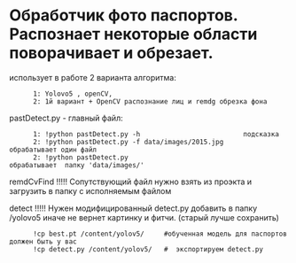 # Обработчик фото паспортов. Распознает некоторые области поворачивает и обрезает.

использует в работе 2 варианта алгоритма:

          1: Yolovo5 , openCV, 
          2: 1й вариант + OpenCV распознание лиц и remdg обрезка фона
          
 pastDetect.py - главный файл:
 
          1: !python pastDetect.py -h                          подсказка
          2: !python pastDetect.py -f data/images/2015.jpg     обрабатывает один файл 
          2: !python pastDetect.py                             обрабатывает  папку 'data/images/'  



remdCvFind          !!!!! Сопутствующий файл нужно взять из проэкта и загрузить в папку с исполняемым файлом

detect              !!!!! Нужен модифицированный detect.py  добавить в папку /yolovo5  иначе не вернет картинку и фитчи. (старый лучше сохранить)


          !cp best.pt /content/yolov5/     #обученная модель для паспортов должен быть у вас
          !cp detect.py /content/yolov5/   #  экспортируем detect.py
